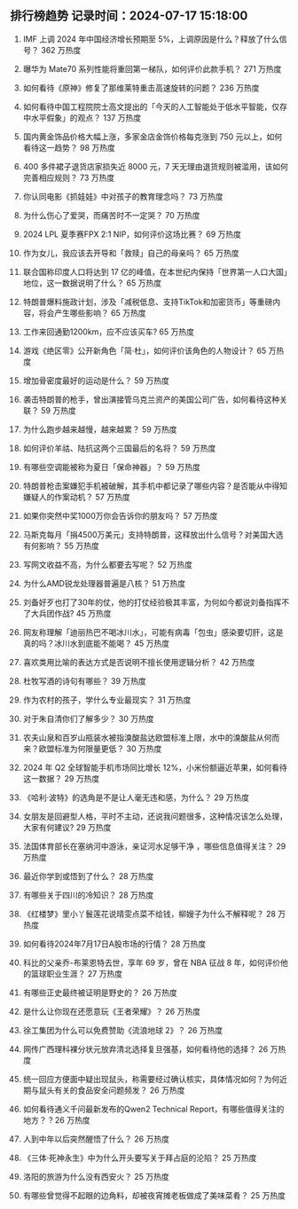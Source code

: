 
## 排行榜趋势 记录时间：2024-07-17 15:18:00
  
  1. IMF 上调 2024 年中国经济增长预期至 5%，上调原因是什么？释放了什么信号？ 362 万热度
    
  2. 曝华为 Mate70 系列性能将重回第一梯队，如何评价此款手机？ 271 万热度
    
  3. 如何看待《原神》修复了那维莱特重击高速旋转的问题？ 236 万热度
    
  4. 如何看待中国工程院院士高文提出的「今天的人工智能处于低水平智能，仅存中水平假象」的观点？ 137 万热度
    
  5. 国内黄金饰品价格大幅上涨，多家金店金饰价格每克涨到 750 元以上，如何看待这一趋势？ 98 万热度
    
  6. 400 多件裙子退货店家损失近 8000 元，7 天无理由退货规则被滥用，该如何完善相应规则？ 73 万热度
    
  7. 你认同电影《抓娃娃》中对孩子的教育理念吗？ 73 万热度
    
  8. 为什么伤心了爱哭，而痛苦时不一定哭？ 70 万热度
    
  9. 2024 LPL 夏季赛FPX 2:1 NIP，如何评价这场比赛？ 69 万热度
    
  10. 作为女儿，我应该去开导和「救赎」自己的母亲吗？ 65 万热度
    
  11. 联合国称印度人口将达到 17 亿的峰值，在本世纪内保持「世界第一人口大国」地位，这一数据说明了什么？ 65 万热度
    
  12. 特朗普爆料施政计划，涉及「减税低息、支持TikTok和加密货币」等重磅内容，将会产生哪些影响？ 65 万热度
    
  13. 工作来回通勤1200km，应不应该买车? 65 万热度
    
  14. 游戏《绝区零》公开新角色「简·杜」，如何评价该角色的人物设计？ 65 万热度
    
  15. 增加骨密度最好的运动是什么？ 59 万热度
    
  16. 袭击特朗普的枪手，曾出演接管乌克兰资产的美国公司广告，如何看待这种关联？ 59 万热度
    
  17. 为什么跑步越来越慢，越来越累？ 59 万热度
    
  18. 如何评价羊祜、陆抗这两个三国最后的名将？ 59 万热度
    
  19. 有哪些空调能被称为夏日「保命神器」？ 59 万热度
    
  20. 特朗普枪击案嫌犯手机被破解，其手机中都记录了哪些内容？是否能从中得知嫌疑人的作案动机？ 57 万热度
    
  21. 如果你突然中奖1000万你会告诉你的朋友吗？ 57 万热度
    
  22. 马斯克每月「捐4500万美元」支持特朗普，这释放出什么信号？对美国大选有何影响？ 55 万热度
    
  23. 写网文收益不高，为什么都要去写呢？ 52 万热度
    
  24. 为什么AMD锐龙处理器普遍是八核？ 51 万热度
    
  25. 刘备好歹也打了30年的仗，他的打仗经验极其丰富，为何如今都说刘备指挥不了大兵团作战? 45 万热度
    
  26. 网友称理解「迪丽热巴不喝冰川水」，可能有病毒「包虫」感染要切肝，这是真的吗？冰川水到底能不能喝？ 45 万热度
    
  27. 喜欢类用比喻的表达方式是否说明不擅长使用逻辑分析？ 42 万热度
    
  28. 杜牧写酒的诗句有哪些？ 39 万热度
    
  29. 作为农村的孩子，学什么专业最现实？ 31 万热度
    
  30. 对于朱自清你们了解多少？ 30 万热度
    
  31. 农夫山泉和百岁山瓶装水被指溴酸盐达欧盟标准上限，水中的溴酸盐从何而来？欧盟标准为何限量更低？ 30 万热度
    
  32. 2024 年 Q2 全球智能手机市场同比增长 12%，小米份额逼近苹果，如何看待这一数据？ 29 万热度
    
  33. 《哈利·波特》的选角是不是让人毫无违和感，为什么？ 29 万热度
    
  34. 女朋友是回避型人格，平时不主动，还说我问题很多，这种情况该怎么处理，大家有何建议? 29 万热度
    
  35. 法国体育部长在塞纳河中游泳，亲证河水足够干净 ，哪些信息值得关注？ 29 万热度
    
  36. 最近你学到或悟到了什么？ 28 万热度
    
  37. 有哪些关于四川的冷知识？ 28 万热度
    
  38. 《红楼梦》里小丫鬟莲花说晴雯点菜不给钱，柳嫂子为什么不解释呢？ 28 万热度
    
  39. 如何看待2024年7月17日A股市场的行情？ 28 万热度
    
  40. 科比的父亲乔-布莱恩特去世，享年 69 岁，曾在 NBA 征战 8 年，如何评价他的篮球职业生涯？ 27 万热度
    
  41. 有哪些正史最终被证明是野史的？ 26 万热度
    
  42. 是什么让你现在还愿意玩《王者荣耀》？ 26 万热度
    
  43. 徐工集团为什么可以免费赞助《流浪地球 2》？ 26 万热度
    
  44. 网传广西理科裸分状元放弃清北选择复旦强基，如何看待他的选择？ 26 万热度
    
  45. 统一回应方便面中疑出现鼠头，称需要经过确认核实，具体情况如何？为何近期与鼠头有关的食品安全问题频发？ 26 万热度
    
  46. 如何看待通义千问最新发布的Qwen2 Technical Report，有哪些值得关注的地方？ ? 26 万热度
    
  47. 人到中年以后突然醒悟了什么？ 26 万热度
    
  48. 《三体·死神永生》中为什么开头要写关于拜占庭的沦陷？ 25 万热度
    
  49. 洛阳的旅游为什么没有西安火？ 25 万热度
    
  50. 有哪些曾觉得不起眼的边角料，却被夜宵摊老板做成了美味菜肴？ 25 万热度
    